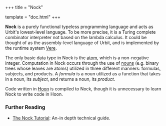 +++
title = "Nock"

template = "doc.html"
+++

**Nock** is a purely functional typeless programming language and acts as Urbit's lowest-level language. To be more precise, it is a Turing complete combinator interpreter not based on the lambda calculus. It could be thought of as the assembly-level language of Urbit, and is implemented by the runtime system [Vere](../vere).

[comment]: # ("combinator interpreter" is from the old glossary, but I don't know what is meant by this and there only seems to be a few uses of it online according to google, so maybe there is a better term we can use here, or give more of an explanation of what is meant by this? but maybe that is not appropriate for a glossary)

The only basic data type in Nock is the [atom](../atom), which is a non-negative integer. Computation in Nock occurs through the use of [nouns](../noun) (e.g. binary trees whose leaves are atoms) utilized in three different manners: formulas, subjects, and products. A _formula_ is a noun utilized as a function that takes in a noun, its _subject_, and returns a noun, its _product_.

Code written in [Hoon](../hoon) is compiled to Nock, though it is unnecessary to learn Nock to write code in Hoon.

### Further Reading

- [The Nock Tutorial](@/docs/nock/_index.md): An-in depth technical guide.
